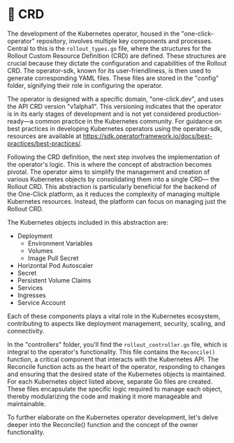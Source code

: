 # 🧬 CRD

The development of the Kubernetes operator, housed in the "one-click-operator" repository, involves multiple key components and processes. Central to this is the `rollout_types.go` file, where the structures for the Rollout Custom Resource Definition (CRD) are defined. These structures are crucial because they dictate the configuration and capabilities of the Rollout CRD. The operator-sdk, known for its user-friendliness, is then used to generate corresponding YAML files. These files are stored in the "config" folder, signifying their role in configuring the operator.

The operator is designed with a specific domain, "one-click.dev", and uses the API CRD version "v1alpha1". This versioning indicates that the operator is in its early stages of development and is not yet considered production-ready—a common practice in the Kubernetes community. For guidance on best practices in developing Kubernetes operators using the operator-sdk, resources are available at https://sdk.operatorframework.io/docs/best-practices/best-practices/.

Following the CRD definition, the next step involves the implementation of the operator's logic. This is where the concept of abstraction becomes pivotal. The operator aims to simplify the management and creation of various Kubernetes objects by consolidating them into a single CRD— the Rollout CRD. This abstraction is particularly beneficial for the backend of the One-Click platform, as it reduces the complexity of managing multiple Kubernetes resources. Instead, the platform can focus on managing just the Rollout CRD.

The Kubernetes objects included in this abstraction are:

- Deployment
  - Environment Variables
  - Volumes
  - Image Pull Secret
- Horizontal Pod Autoscaler
- Secret
- Persistent Volume Claims
- Services
- Ingresses
- Service Account

Each of these components plays a vital role in the Kubernetes ecosystem, contributing to aspects like deployment management, security, scaling, and connectivity.

In the "controllers" folder, you'll find the `rollout_controller.go` file, which is integral to the operator's functionality. This file contains the `Reconcile()` function, a critical component that interacts with the Kubernetes API. The Reconcile function acts as the heart of the operator, responding to changes and ensuring that the desired state of the Kubernetes objects is maintained. For each Kubernetes object listed above, separate Go files are created. These files encapsulate the specific logic required to manage each object, thereby modularizing the code and making it more manageable and maintainable.

To further elaborate on the Kubernetes operator development, let's delve deeper into the Reconcile() function and the concept of the owner functionality.
